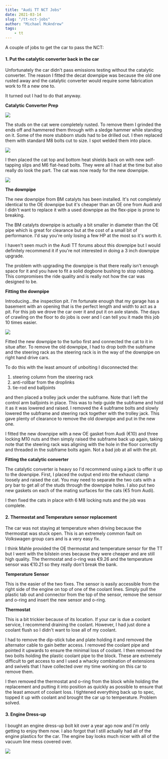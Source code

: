 ```yaml
---
title: "Audi TT NCT Jobs"
date: 2021-03-14
slug: "/tt-nct-jobs"
author: "Michael McAndrew"
tags:
    - tt
---
```


A couple of jobs to get the car to pass the NCT:

#### 1. Put the catalytic converter back in the car

Unfortunately the car didn't pass emissions testing without the catalytic converter. The reason I fitted the
decat downpipe was because the old one rusted away and the catalytic converter would require some fabrication 
work to fit a new one to.

It turned out I had to do that anyway.

__Catalytic Converter Prep__

<div style={{ maxWidth: 400, height: 'auto', margin: '0 auto' }} >

<img src="./cat-rust.jpg" />

</div>

The studs on the cat were completely rusted. To remove them I grinded the ends off and hammered them through with a 
sledge hammer while standing on it. Some of the more stubborn studs had to be drilled out. I then replaced them with
standard M8 bolts cut to size. I spot welded them into place.

<div style={{ maxWidth: 400, height: 'auto', margin: '0 auto' }} >

<img src="./cat-studs-removed.jpg" />

</div>

I then placed the cat top and bottom heat shields back on with new self-tapping slips and M6 flat-head bolts. They were
all I had at the time but also really do look the part. The cat was now ready for the new downpipe.

<div style={{ maxWidth: 400, height: 'auto', margin: '0 auto' }} >

<img src="./cat-heat-shield.jpg" />

</div>

__The downpipe__

The new downpipe from BM catalyts has been installed. It's not completely identical to the OE downpipe but it's cheaper
than an OE one from Audi and I didn't want to replace it with a used downpipe as the flex-pipe is prone to breaking.

The BM catalyts downpipe is actually a bit smaller in diameter than the OE pipe which is great for clearance but at
the cost of a small bit of performance. I'd say you're only losing a few HP at the most so it's worth it.

I haven't seen much in the Audi TT forums about this downpipe but I would definitely recommend it if you're not interested
in doing a 3 inch downpipe upgrade.

The problem with upgrading the downpipe is that there really isn't enough space for it
and you have to fit a solid dogbone bushing to stop rubbing. This compromises the ride quality and is really not how the
car was designed to be.

__Fitting the downpipe__

Introducing...the inspection pit. I'm fortunate enough that my garage has a basement with an opening that is the perfect
length and width to act as a pit. For this job we drove the car over it and put it on axle stands. The days of crawling
on the floor to do jobs is over and I can tell you it made this job 10 times easier.

<div style={{ maxWidth: 400, height: 'auto', margin: '0 auto' }} >

<img src="./pit.jpg" />

</div>

Fitted the new downpipe to the turbo first and connected the cat to it in situe after. To remove the old downpipe, I had
to drop both the subframe and the steering rack as the steering rack is in the way of the downpipe on right hand drive cars.

To do this with the least amount of unbolting I disconnected the:

1. steering column from the steering rack
2. anti-rollbar from the droplinks
3. tie-rod end balljoints

and then placed a trolley jack under the subframe. Note that I left the control arm balljoints in place. This was to help
guide the subframe and hold it as it was lowered and raised. I removed the 4 subframe bolts and slowly lowered the subframe and
steering rack together with the trolley jack. This gave plenty of clearance to remove the old downpipe and put in the
new one.

I fitted the new downpipe with a new OE gasket from Audi (€10) and three locking M10 nuts and then simply raised the subframe
back up again, taking note that the steering rack was aligning with the hole in the floor correctly and threaded in the subframe
bolts again. Not a bad job at all with the pit.

__Fitting the catalytic converter__

The catalytic converter is heavy so I'd recommend using a jack to offer it up to the downpipe. First, I placed the output end
into the exhaust clamp loosely and raised the cat. You may need to separate the two cats with a pry bar to get all of the
studs through the downpipe holes. I also put two new gaskets on each of the mating surfaces for the cats (€5 from Audi).

I then fixed the cats in place with 6 M8 locking nuts and the job was complete.

#### 2. Thermostat and Temperature sensor replacement

The car was not staying at temperature when driving because the thermostat was stuck open. This is an extremely common
fault on Volkswagen group cars and is a very easy fix.

I think Mahle provided the OE thermostat and temperature sensor for the TT but I went with the bilstein ones because
they were cheaper and are still high quality. The thermostat and o-ring was €9.26 and the temperature sensor was
€10.21 so they really don't break the bank.

__Temperature Sensor__

This is the easier of the two fixes. The sensor is easily accessible from the right side of the engine on top of
one of the coolant lines. Simply pull the plastic tab out and connector from the top of the sensor, remove the
sensor and o-ring and insert the new sensor and o-ring.

__Thermostat__

This is a bit trickier because of its location. If your car is due a coolant service, I recommend draining the
coolant. However, I had just done a coolant flush so I didn't want to lose all of my coolant.

I had to remove the dip-stick tube and plate holding it and removed the alternator cable to gain better access.
I removed the coolant pipe and pointed it upwards to ensure the minimal loss of coolant. I then removed the two
bolts holding the plastic coolant pipe to the block. These are extremely difficult to get access to and I used
a whacky combination of extensions and swivels that I have collected over my time working on this car to remove
them.

I then removed the thermostat and o-ring from the block while holding the replacement and putting it into position
as quickly as possible to ensure that the least amount of coolant loss. I tightened everything back up to spec,
topped it up with coolant and brought the car up to temperature. Problem solved.

#### 3. Engine Dress-up

I bought an engine dress-up bolt kit over a year ago now and I'm only getting to enjoy them now. I also forgot that
I still actually had all of the engine plastics for the car. The engine bay looks much nicer with all of the
vacuum line mess covered over.

<div style={{ maxWidth: 400, height: 'auto', margin: '0 auto' }} >

<img src="./engine-dress-up.jpg" />

</div>
